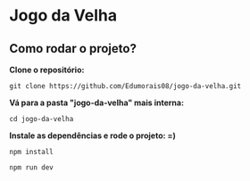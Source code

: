 # Jogo da Velha
## Como rodar o projeto?

**Clone o repositório:**
```
git clone https://github.com/Edumorais08/jogo-da-velha.git
```

**Vá para a pasta "jogo-da-velha" mais interna:**
```
cd jogo-da-velha
```

**Instale as dependências e rode o projeto:  =)**
```
npm install
```

```
npm run dev
```
